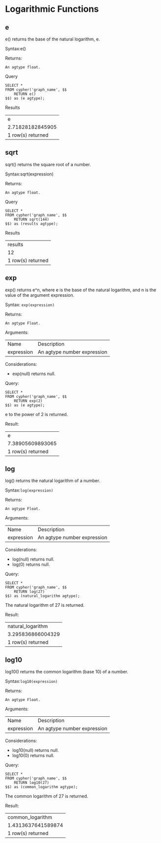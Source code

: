 # Logarithmic Functions


## e

e() returns the base of the natural logarithm, e.

Syntax:e()

Returns:


```
An agtype float.
```


Query


```postgresql
SELECT *
FROM cypher('graph_name', $$
    RETURN e()
$$) as (e agtype);
```


Results


<table>
  <tr>
   <td>e
   </td>
  </tr>
  <tr>
   <td> 2.71828182845905
   </td>
  </tr>
  <tr>
   <td>1 row(s) returned
   </td>
  </tr>
</table>



## sqrt

sqrt() returns the square root of a number.

Syntax:sqrt(expression)

Returns:


```
An agtype float.
```


Query


```postgresql
SELECT *
FROM cypher('graph_name', $$
    RETURN sqrt(144)
$$) as (results agtype);
```


Results


<table>
  <tr>
   <td>results
   </td>
  </tr>
  <tr>
   <td>12
   </td>
  </tr>
  <tr>
   <td>1 row(s) returned
   </td>
  </tr>
</table>



## exp

exp() returns e^n, where e is the base of the natural logarithm, and n is the value of the argument expression.

Syntax: `exp(expression)`

Returns:


```
An agtype Float.
```


Arguments:


<table>
  <tr>
   <td>Name
   </td>
   <td>Description
   </td>
  </tr>
  <tr>
   <td>expression
   </td>
   <td>An agtype number expression
   </td>
  </tr>
</table>


Considerations:



* exp(null) returns null.

Query:


```postgresql
SELECT *
FROM cypher('graph_name', $$
    RETURN exp(2)
$$) as (e agtype);
```


e to the power of 2 is returned.

Result:


<table>
  <tr>
   <td>e
   </td>
  </tr>
  <tr>
   <td>7.38905609893065
   </td>
  </tr>
  <tr>
   <td>1 row(s) returned
   </td>
  </tr>
</table>



## log

log() returns the natural logarithm of a number.

Syntax:`log(expression)`

Returns:


```
An agtype Float.
```


Arguments:


<table>
  <tr>
   <td>Name
   </td>
   <td>Description
   </td>
  </tr>
  <tr>
   <td>expression
   </td>
   <td>An agtype number expression
   </td>
  </tr>
</table>


Considerations:



* log(null) returns null.
* log(0) returns null.

Query:


```postgresql
SELECT *
FROM cypher('graph_name', $$
    RETURN log(27)
$$) as (natural_logarithm agtype);
```


The natural logarithm of 27 is returned.

Result:


<table>
  <tr>
   <td>natural_logarithm
   </td>
  </tr>
  <tr>
   <td>3.295836866004329
   </td>
  </tr>
  <tr>
   <td>1 row(s) returned
   </td>
  </tr>
</table>



## log10

log10() returns the common logarithm (base 10) of a number.

Syntax:`log10(expression)`

Returns:


```
An agtype Float.
```


Arguments:


<table>
  <tr>
   <td>Name
   </td>
   <td>Description
   </td>
  </tr>
  <tr>
   <td>expression
   </td>
   <td>An agtype number expression
   </td>
  </tr>
</table>


Considerations:



* log10(null) returns null.
* log10(0) returns null.

Query:


```postgresql
SELECT *
FROM cypher('graph_name', $$
    RETURN log10(27)
$$) as (common_logarithm agtype);
```


The common logarithm of 27 is returned.

Result:


<table>
  <tr>
   <td>common_logarithm
   </td>
  </tr>
  <tr>
   <td>1.4313637641589874
   </td>
  </tr>
  <tr>
   <td>1 row(s) returned
   </td>
  </tr>
</table>

